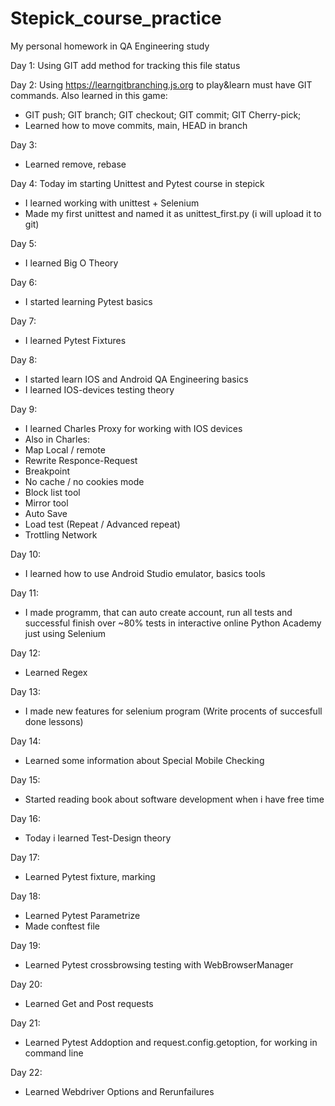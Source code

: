 # Stepick_course_practice
My personal homework in QA Engineering study

Day 1:
Using GIT add method for tracking this file status

Day 2:
Using https://learngitbranching.js.org to play&learn must have GIT commands.
Also learned in this game:
- GIT push; GIT branch; GIT checkout; GIT commit; GIT Cherry-pick;
- Learned how to move commits, main, HEAD in branch

Day 3:
- Learned remove, rebase

Day 4:
Today im starting Unittest and Pytest course in stepick
- I learned working with unittest + Selenium
- Made my first unittest and named it as unittest_first.py (i will upload it to git)

Day 5:
- I learned Big O Theory

Day 6:
- I started learning Pytest basics

Day 7:

- I learned Pytest Fixtures

Day 8:

- I started learn IOS and Android QA Engineering basics
- I learned IOS-devices testing theory

Day 9:

- I learned Charles Proxy for working with IOS devices
- Also in Charles:
- Map Local / remote
- Rewrite Responce-Request
- Breakpoint
- No cache / no cookies mode
- Block list tool
- Mirror tool
- Auto Save
- Load test (Repeat / Advanced repeat)
- Trottling Network

Day 10:

- I learned how to use Android Studio emulator, basics tools

Day 11:

- I made programm, that can auto create account, run all tests and successful finish over ~80% tests in interactive online Python Academy just using Selenium

Day 12:

- Learned Regex

Day 13:

- I made new features for selenium program (Write procents of succesfull done lessons)


Day 14:

- Learned some information about Special Mobile Checking

Day 15:

- Started reading book about software development when i have free time


Day 16:

- Today i learned Test-Design theory

Day 17:

- Learned Pytest fixture, marking

Day 18:

- Learned Pytest Parametrize
- Made conftest file

Day 19:

- Learned Pytest crossbrowsing testing with WebBrowserManager

Day 20:

- Learned Get and Post requests

Day 21:

- Learned Pytest Addoption and request.config.getoption, for working in command line

Day 22:

- Learned Webdriver Options and Rerunfailures
